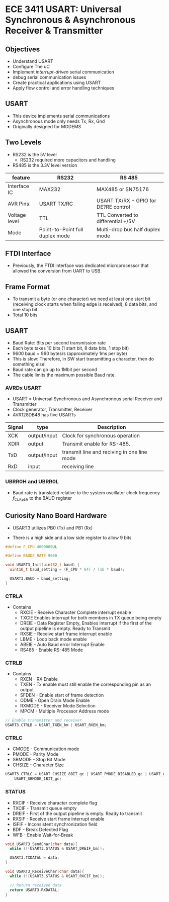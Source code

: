 # ECE 3411 USART: Universal Synchronous & Asynchronous Receiver & Transmitter

## Objectives

- Understand USART
- Configure The uC
- Implement *interrupt-driven* serial communication
- debug serial communication issues
- Create practical applications using USART
- Apply flow control and error handling techniques

## USART

- This device implements serial communications
- Asynchronous mode only needs Tx, Rx, Gnd
- Originally designed for MODEMS

## Two Levels

- RS232 is the 5V level
  - RS232 required more capacitors and handling
- RS485 is the 3.3V level version

| feature | RS232 | RS 485 |
| --- | -- | -- |
| Interface IC | MAX232 | MAX485 or SN75176 |
| AVR Pins | USART TX/RC | USART TX/RX + GPIO for DE?RE control |
| Voltage level | TTL | TTL Converted to differential +/5V |
| Mode | Point-to-Point full duplex mode | Multi-drop bus half duplex mode |

## FTDI Interface

- Previously, the FTDI interface was dedicated microprocessor that
allowed the conversion from UART to USB.

## Frame Format

- To transmit a byte (or one character) we need at least one
start bit (receiving clock starts when
falling edge is received), 8 data bits, and one stop bit.
- Total 10 bits

## USART

- Baud Rate: Bits per second transmission rate
- Each byte takes 10 bits (1 start bit, 8 data bits, 1 stop bit)
- 9600 baud = 960 bytes/s (approximately 1ms per byte)
- This is slow: Therefore, in SW start transmitting a character, then do something else!
- Baud rate can go up to 1Mbit per second
- The cable limits the maximum possible Baud rate.

### AVRDx USART

- USART = Universal Synchronous and Asynchronous serial Receiver and Transmitter
- Clock generator, Transmitter, Receiver
- AVR128DB48 has five USARTs

| Signal | type | Description |
| -- | -- | --- |
| XCK | output/input | Clock for synchronous operation |
| XDIR | output | Transmit enable for RS-485. |
| TxD | output/input | transmit line and reciving in one line mode |
| RxD | input | receiving line |

### UBRR0H and UBRR0L

- Baud rate is translated relative to the system oscillator clock frequency $f_{CLK_PER}$ to the BAUD register

## Curiosity Nano Board Hardware

- USART3 utilizes PB0 (Tx) and PB1 (Rx)

- There is a high side and a low side register to allow 9 bits

```c
#define F_CPU 4000000UL

#define BAUDE_RATE 9600

void USART3_Init(uint32_t baud) {
  uint16_t baud_setting = (F_CPU * 64) / (16 * baud);

  USART3.BAUD = baud_setting;
}
```

### CTRLA

- Contains
  - RXCIE - Receive Character Complete interrupt enable
  - TXCIE Enables interrupt for both members in TX queue being empty
  - DREIE - Data Register Empty, Enables interrupt if the first
          of the output pipeline is empty. Ready to Transmit
  - RXSIE - Receive start frame interrupt enable
  - LBME - Loop back mode enable
  - ABEIE - Auto Baud error Interrupt Enable
  - RS485 - Enable RS-485 Mode

### CTRLB

- Contains
  - RXEN - RX Enable
  - TXEN - Tx enable must still enable the corresponding pin as an output
  - SFDEN - Enable start of frame detection
  - ODME - Open Drain Mode Enable
  - RXMODE - Receiver Mode Selection
  - MPCM - Multiple Processor Address mode

```c
// Enable transmitter and receiver
USART3.CTRLB = USART_TXEN_bm | USART_RXEN_bm;
```

### CTRLC

- CMODE - Communication mode
- PMODE - Parity Mode
- SBMODE - Stop Bit Mode
- CHSIZE - Character Size

```c
USART3.CTRLC = USART_CHSIZE_8BIT_gc | USART_PMODE_DISABLED_gc | USART_CMODE_ASYNCHRONOUS_gc | 
    USART_SBMODE_1BIT_gc;
```

### STATUS

- RXCIF - Receive character complete flag
- TXCIF - Transmit queue empty
- DREIF - First of the output pipeline is empty. Ready to transmit
- RXSIF - Receive start frame interrupt enable
- ISFIF - Inconsistent synchronization field
- BDF - Break Detected Flag
- WFB - Enable Wait-for-Break

```c
void USART3_SendChar(char data){
  while (!(USART3.STATUS & USART_DREIF_bm));

  USART3.TXDATAL = data;
}
```

```c
void USART3_ReceiveChar(char data){
  while (!(USART3.STATUS & USART_RXCIF_bm));

  // Return received data
  return USART3.RXDATAL;
}
```
